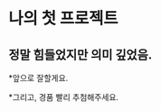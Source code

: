 나의 첫 프로젝트
================

정말 힘들었지만 의미 깊었음.
----------------------------

*앞으로 잘할게요.

*그리고, 경품 빨리 추첨해주세요.
